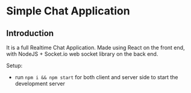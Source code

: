 # Simple Chat Application


## Introduction
It is a full Realtime Chat Application. Made using React on the front end, with NodeJS + Socket.io web socket library on the back end. 


Setup:
- run ```npm i && npm start``` for both client and server side to start the development server
